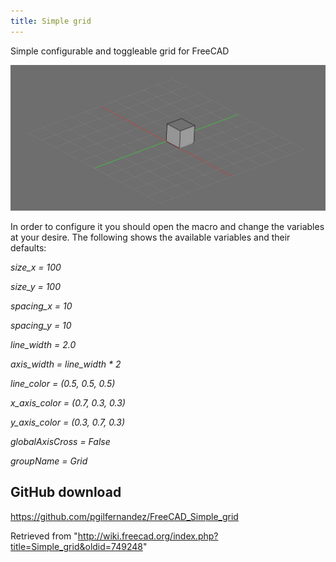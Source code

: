 ```yaml
---
title: Simple grid
---
```


Simple configurable and toggleable grid for FreeCAD

![](/src/assets/images/Simple_grid.png)

In order to configure it you should open the macro and change the variables at your desire. The following shows the available variables and their defaults:

_size_x = 100_

_size_y = 100_

_spacing_x = 10_

_spacing_y = 10_

_line_width = 2.0_

_axis_width = line_width \* 2_

_line_color = (0.5, 0.5, 0.5)_

_x_axis_color = (0.7, 0.3, 0.3)_

_y_axis_color = (0.3, 0.7, 0.3)_

_globalAxisCross = False_

_groupName = Grid_

## GitHub download

<https://github.com/pgilfernandez/FreeCAD_Simple_grid>

Retrieved from "<http://wiki.freecad.org/index.php?title=Simple_grid&oldid=749248>"
